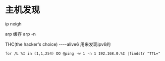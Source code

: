 # 主机发现

ip neigh

arp 缓存  arp -n

THC(the hacker's choice)   ----alive6 用来发现ipv6的

```
for /L %I in (1,1,254) DO @ping -w 1 -n 1 192.168.0.%I |findstr "TTL="


```

